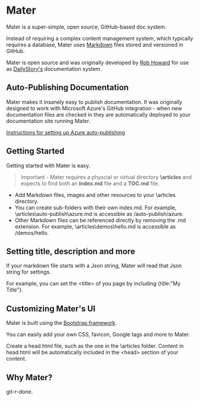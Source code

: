 # Mater
Mater is a super-simple, open source, GitHub-based doc system.

Instead of requiring a complex content management system, which typically requires a database, Mater uses [Markdown](https://en.wikipedia.org/wiki/Markdown) files stored and versioned in GitHub.

Mater is open source and was originally developed by [Rob Howard](https://twitter.com/robhoward) for use as [DailyStory's](https://dailystory.com) documentation system.

## Auto-Publishing Documentation
Mater makes it insanely easy to publish documentation. It was originally designed to work with Microsoft Azure's GitHub integration - when new documentation files are checked in they are automatically deployed to your documentation site running Mater.

[Instructions for setting up Azure auto-publishing](https://github.com/dailystory/Mater/wiki/Auto-Publish-with-Microsoft-Azure)

## Getting Started
Getting started with Mater is easy. 

> Important - Mater requires a physcial or virtual directory **\articles** and expects to find both an **index.md** file and a **TOC.md** file.

* Add Markdown files, images and other resources to your \articles directory.
* You can create sub-folders with their own index.md. For example, \articles\auto-publish\azure.md is accessible as /auto-publish/azure.
* Other Markdown files can be referenced directly by removing the .md extension. For example, \articles\demos\hello.md is accessible as /demos/hello.

## Setting title, description and more 
If your markdown file starts with a Json string, Mater will read that Json string for settings.

For example, you can set the &lt;title&gt; of you page by including {title:"My Title"}.

## Customizing Mater's UI
Mater is built using the [Bootstrap framework](http://getbootstrap.com/). 

You can easily add your own CSS, favicon, Google tags and more to Mater.

Create a head.html file, such as the one in the \articles folder. Content in head.html will be automatically included in the &lt;head&gt; section of your content.

## Why Mater?
git-r-done.
